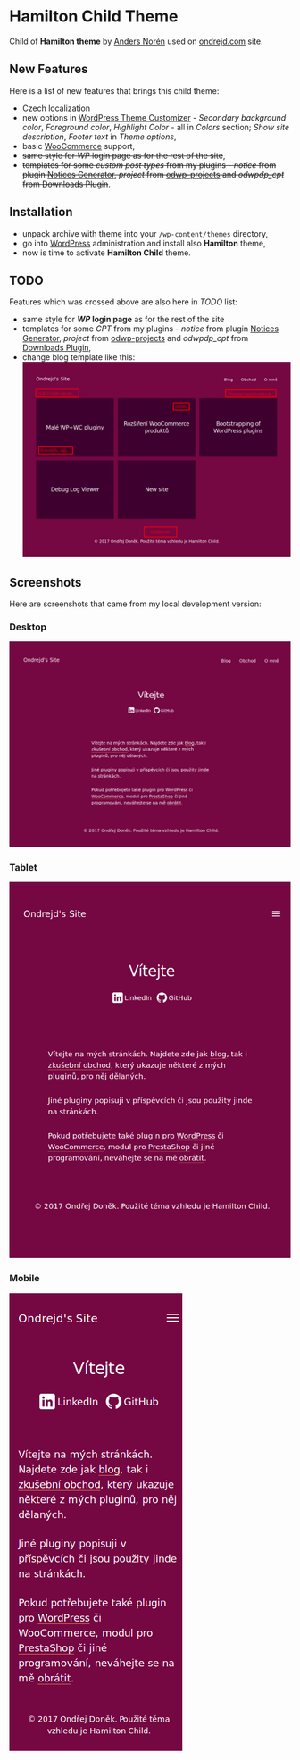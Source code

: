 # Hamilton Child Theme
Child of __Hamilton theme__ by [Anders Norén][6] used on [ondrejd.com][2] site.

## New Features
Here is a list of new features that brings this child theme:
+ Czech localization
+ new options in [WordPress Theme Customizer][7] - _Secondary background color_, _Foreground color_, _Highlight Color_ - all in _Colors_ section; _Show site description_, _Footer text_ in _Theme options_,
+ basic [WooCommerce][8] support,
+ ~~same style for _WP_ login page as for the rest of the site~~,
+ ~~templates for some _custom post types_ from my plugins - _notice_ from plugin [Notices Generator][3], _project_ from [odwp-projects][4] and _odwpdp_cpt_ from [Downloads Plugin][5]~~.

## Installation
+ unpack archive with theme into your `/wp-content/themes` directory,
+ go into [WordPress][1] administration and install also __Hamilton__ theme,
+ now is time to activate __Hamilton Child__ theme.

## TODO
Features which was crossed above are also here in _TODO_ list:
+ same style for ___WP_ login page__ as for the rest of the site
+ templates for some _CPT_ from my plugins - _notice_ from plugin [Notices Generator][3], _project_ from [odwp-projects][4] and _odwpdp_cpt_ from [Downloads Plugin][5],
+ change blog template like this: ![Blog - TODO](screenshot-todo.png)

## Screenshots
Here are screenshots that came from my local development version:

### Desktop
[![Front page on desktop](screenshot.png)](screenshot.png)

### Tablet
[![Front page on tablet](screenshot-tablet.png)](screenshot-tablet.png)

### Mobile
[![Front page on mobile](screenshot-mobile.png)](screenshot-mobile.png)

[1]:https://wordpress.org/
[2]:https://ondrejd.com/
[3]:https://github.com/ondrejd/odwp-notices_generator
[4]:https://github.com/ondrejd/odwp-projects
[5]:https://github.com/ondrejd/od-downloads-plugin
[6]:http://www.andersnoren.se/
[7]:https://developer.wordpress.org/themes/customize-api/
[8]:https://woocommerce.com/
